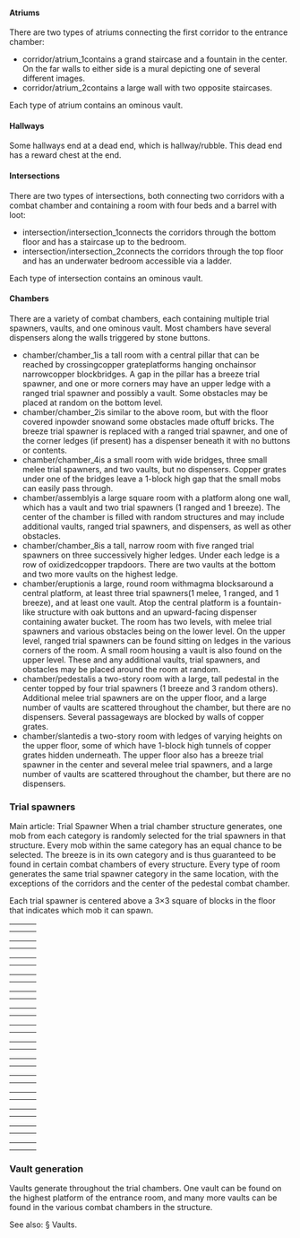 #### Atriums
There are two types of atriums connecting the first corridor to the entrance chamber:

- corridor/atrium_1contains a grand staircase and a fountain in the center. On the far walls to either side is a mural depicting one of several different images.
- corridor/atrium_2contains a large wall with two opposite staircases.

Each type of atrium contains an ominous vault.

#### Hallways
Some hallways end at a dead end, which is hallway/rubble. This dead end has a reward chest at the end.

#### Intersections
There are two types of intersections, both connecting two corridors with a combat chamber and containing a room with four beds and a barrel with loot:

- intersection/intersection_1connects the corridors through the bottom floor and has a staircase up to the bedroom.
- intersection/intersection_2connects the corridors through the top floor and has an underwater bedroom accessible via a ladder.

Each type of intersection contains an ominous vault.

#### Chambers
There are a variety of combat chambers, each containing multiple trial spawners, vaults, and one ominous vault. Most chambers have several dispensers along the walls triggered by stone buttons.

- chamber/chamber_1is a tall room with a central pillar that can be reached by crossingcopper grateplatforms hanging onchainsor narrowcopper blockbridges. A gap in the pillar has a breeze trial spawner, and one or more corners may have an upper ledge with a ranged trial spawner and possibly a vault. Some obstacles may be placed at random on the bottom level.
- chamber/chamber_2is similar to the above room, but with the floor covered inpowder snowand some obstacles made oftuff bricks. The breeze trial spawner is replaced with a ranged trial spawner, and one of the corner ledges (if present) has a dispenser beneath it with no buttons or contents.
- chamber/chamber_4is a small room with wide bridges, three small melee trial spawners, and two vaults, but no dispensers. Copper grates under one of the bridges leave a 1-block high gap that the small mobs can easily pass through.
- chamber/assemblyis a large square room with a platform along one wall, which has a vault and two trial spawners (1 ranged and 1 breeze). The center of the chamber is filled with random structures and may include additional vaults, ranged trial spawners, and dispensers, as well as other obstacles.
- chamber/chamber_8is a tall, narrow room with five ranged trial spawners on three successively higher ledges. Under each ledge is a row of oxidizedcopper trapdoors. There are two vaults at the bottom and two more vaults on the highest ledge.
- chamber/eruptionis a large, round room withmagma blocksaround a central platform, at least three trial spawners(1 melee, 1 ranged, and 1 breeze), and at least one vault. Atop the central platform is a fountain-like structure with oak buttons and an upward-facing dispenser containing awater bucket. The room has two levels, with melee trial spawners and various obstacles being on the lower level. On the upper level, ranged trial spawners can be found sitting on ledges in the various corners of the room. A small room housing a vault is also found on the upper level. These and any additional vaults, trial spawners, and obstacles may be placed around the room at random.
- chamber/pedestalis a two-story room with a large, tall pedestal in the center topped by four trial spawners (1 breeze and 3 random others). Additional melee trial spawners are on the upper floor, and a large number of vaults are scattered throughout the chamber, but there are no dispensers. Several passageways are blocked by walls of copper grates.
- chamber/slantedis a two-story room with ledges of varying heights on the upper floor, some of which have 1-block high tunnels of copper grates hidden underneath. The upper floor also has a breeze trial spawner in the center and several melee trial spawners, and a large number of vaults are scattered throughout the chamber, but there are no dispensers.

### Trial spawners


Main article: Trial Spawner
When a trial chamber structure generates, one mob from each category is randomly selected for the trial spawners in that structure. Every mob within the same category has an equal chance to be selected. The breeze is in its own category and is thus guaranteed to be found in certain combat chambers of every structure. Every type of room generates the same trial spawner category in the same location, with the exceptions of the corridors and the center of the pedestal combat chamber.

Each trial spawner is centered above a 3×3 square of blocks in the floor that indicates which mob it can spawn.

|  |  |  |
|--|--|--|
|  |  |  |
|  |  |  |

|  |  |  |
|--|--|--|
|  |  |  |
|  |  |  |

|  |  |  |
|--|--|--|
|  |  |  |
|  |  |  |

|  |  |  |
|--|--|--|
|  |  |  |
|  |  |  |

|  |  |  |
|--|--|--|
|  |  |  |
|  |  |  |

|  |  |  |
|--|--|--|
|  |  |  |
|  |  |  |

|  |  |  |
|--|--|--|
|  |  |  |
|  |  |  |

|  |  |  |
|--|--|--|
|  |  |  |
|  |  |  |

|  |  |  |
|--|--|--|
|  |  |  |
|  |  |  |

|  |  |  |
|--|--|--|
|  |  |  |
|  |  |  |

|  |  |  |
|--|--|--|
|  |  |  |
|  |  |  |

|  |  |  |
|--|--|--|
|  |  |  |
|  |  |  |

|  |  |  |
|--|--|--|
|  |  |  |
|  |  |  |

|  |  |  |
|--|--|--|
|  |  |  |
|  |  |  |

### Vault generation
Vaults generate throughout the trial chambers. One vault can be found on the highest platform of the entrance room, and many more vaults can be found in the various combat chambers in the structure.

See also: § Vaults.

